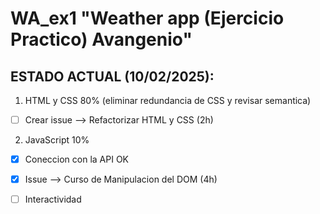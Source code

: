 # WA_ex1 "Weather app (Ejercicio Practico) Avangenio"

## ESTADO ACTUAL (10/02/2025):
1. HTML y CSS 80% (eliminar redundancia de CSS y revisar semantica)
  - [ ] Crear issue --> Refactorizar HTML y CSS (2h)
2. JavaScript 10%
  - [x] Coneccion con la API OK
  - [x] Issue --> Curso de Manipulacion del DOM (4h)
  - [ ] Interactividad


